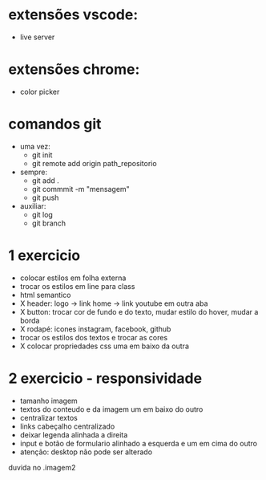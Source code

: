 # extensões vscode:
* live server

# extensões chrome:
* color picker

# comandos git
* uma vez:
    * git init
    * git remote add origin path_repositorio
* sempre:
    * git add .
    * git commmit -m "mensagem"
    * git push
* auxiliar:
    * git log
    * git branch

# 1 exercicio
* colocar estilos em folha externa
* trocar os estilos em line para class
* html semantico
* X header: logo -> link home -> link youtube em outra aba
* X button: trocar cor de fundo e do texto, mudar estilo do hover, mudar a borda
* X rodapé: icones instagram, facebook, github
* trocar os estilos dos textos e trocar as cores
* X colocar propriedades css uma em baixo da outra

# 2 exercicio - responsividade
* tamanho imagem
* textos do conteudo e da imagem um em baixo do outro
* centralizar textos
* links cabeçalho centralizado
* deixar legenda alinhada a direita
* input e botão de formulario alinhado a esquerda e um em cima do outro
* atenção: desktop não pode ser alterado

duvida no .imagem2